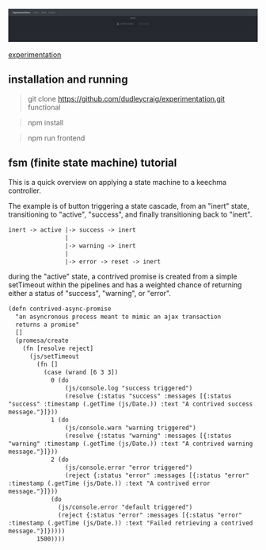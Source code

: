![dynamic screenshot](https://raw.githubusercontent.com/dudleycraig/keechma-webgl-experimentation/master/public/images/contrived-status.screenshot.gif)

[experimentation](http://functional.org.za/keechma-webgl-experimentation)

## installation and running

> git clone https://github.com/dudleycraig/experimentation.git functional 

> npm install

> npm run frontend

## fsm (finite state machine) tutorial 

This is a quick overview on applying a state machine to a keechma controller.

The example is of button triggering a state cascade, 
from an "inert" state, transitioning to "active", "success", and finally transitioning back to "inert".
```
inert -> active |-> success -> inert
                |
                |-> warning -> inert
                |
                |-> error -> reset -> inert
```

during the "active" state, a contrived promise is created from a simple setTimeout within the pipelines and has a weighted chance of returning either a status of "success", "warning", or "error".  
```
(defn contrived-async-promise
  "an asyncronous process meant to mimic an ajax transaction 
  returns a promise"
  []
  (promesa/create
    (fn [resolve reject]
      (js/setTimeout
        (fn []
          (case (wrand [6 3 3])
            0 (do 
                (js/console.log "success triggered") 
                (resolve {:status "success" :messages [{:status "success" :timestamp (.getTime (js/Date.)) :text "A contrived success message."}]}))
            1 (do 
                (js/console.warn "warning triggered") 
                (resolve {:status "warning" :messages [{:status "warning" :timestamp (.getTime (js/Date.)) :text "A contrived warning message."}]}))
            2 (do 
                (js/console.error "error triggered") 
                (reject {:status "error" :messages [{:status "error" :timestamp (.getTime (js/Date.)) :text "A contrived error message."}]}))
            (do 
              (js/console.error "default triggered") 
              (reject {:status "error" :messages [{:status "error" :timestamp (.getTime (js/Date.)) :text "Failed retrieving a contrived message."}]}))))
        1500))))
```
